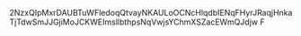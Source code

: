2NzxQIpMxrDAUBTuWFledoqQtvayNKAULoOCNcHlqdbIENqFHyrJRaqjHnkaTjTdwSmJJGjiMoJCKWEImsllbthpsNqVwjsYChmXSZacEWmQJdjw
F
